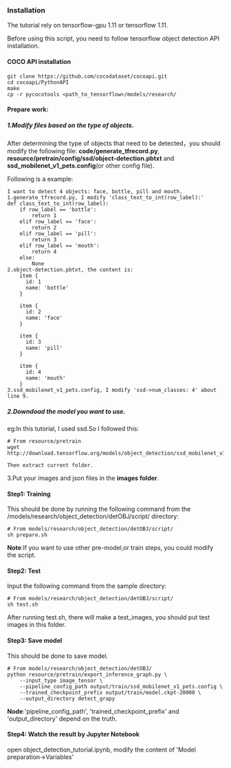 ### **Installation**
The tutorial rely on tensorflow-gpu 1.11 or tensorflow 1.11.

Before using this script, you need to follow tensorflow object detection API installation.

#### COCO API installation
```
git clone https://github.com/cocodataset/cocoapi.git
cd cocoapi/PythonAPI
make
cp -r pycocotools <path_to_tensorflow>/models/research/
```
#### Prepare work:
##### 1.Modify files based on the type of objects.
After determining the type of objects that need to be detected，you should modify the following file: **code/generate_tfrecord.py**, **resource/pretrain/config/ssd/object-detection.pbtxt** and **ssd_mobilenet_v1_pets.config**(or other config file).

Following is a example:
```
I want to detect 4 objects: face, bottle, pill and mouth.
1.generate_tfrecord.py, I modify 'class_text_to_int(row_label):'
def class_text_to_int(row_label):
    if row_label == 'bottle':
        return 1
    elif row_label == 'face':
        return 2
    elif row_label == 'pill':
        return 3
    elif row_label == 'mouth':
        return 4
    else:
        None
2.object-detection.pbtxt, the content is:
    item {
      id: 1
      name: 'bottle'
    }

    item {
      id: 2
      name: 'face'
    }

    item {
      id: 3
      name: 'pill'
    }

    item {
      id: 4
      name: 'mouth'
    }
3.ssd_mobilenet_v1_pets.config, I modify 'ssd->num_classes: 4' about line 9.
```

##### 2.Downdoad the model you want to use.
eg:In this tutorial, I used ssd.So I followed this:
```
# From resource/pretrain
wget http://download.tensorflow.org/models/object_detection/ssd_mobilenet_v1_coco_11_06_2017.tar.gz

Then extract current folder.
```

3.Put your images and json files in the **images folder**.

#### Step1: Training
This should be done by running the following command from the
/models/research/object_detection/detOBJ/script/ directory:
```
# From models/research/object_detection/detOBJ/script/
sh prepare.sh
```
**Note**:If you want to use other pre-model,or train steps, you could modify the script.
#### Step2: Test
Input the following command from the sample directory:
```
# From models/research/object_detection/detOBJ/script/
sh test.sh
```
After running test.sh, there will make a test_images, you should put test images in this folder.
#### Step3: Save model
This should be done to save model.
```
# From models/research/object_detection/detOBJ/
python resource/pretrain/export_inference_graph.py \
    --input_type image_tensor \
    --pipeline_config_path output/train/ssd_mobilenet_v1_pets.config \
    --trained_checkpoint_prefix output/train/model.ckpt-20000 \    
    --output_directory detect_grapy
```
**Node**:'pipeline_config_path', 'trained_checkpoint_prefix' and 'output_directory' depend on the truth.

#### Step4: Watch the result by Jupyter Notebook
open object_detection_tutorial.ipynb, modify the content of 'Model preparation->Variables'
